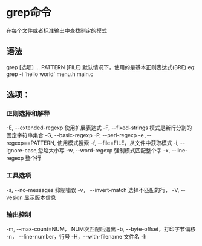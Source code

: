 # grep命令
在每个文件或者标准输出中查找制定的模式
## 语法
   grep [选项] ... PATTERN [FILE]
   默认情况下，使用的是基本正则表达式(BRE)
   eg:
   grep -i 'hello world' menu.h main.c

## 选项：
###  正则选择和解释
  -E, --extended-regexp 使用扩展表达式
  -F, --fixed-strings 模式是新行分割的固定字符串集合
  -G, --basic-regexp
  -P, --perl-regexp
  -e ,--regexp==PATTERN, 使用模式搜索
  -f, --file=FILE，从文件中获取模式
  -i, --ignore-case,忽略大小写
  -w, --word-regexp 强制模式匹配整个字
  -x, --line-regexp 整个行
### 工具选项
 -s, --no-messages 抑制错误
 -v， --invert-match 选择不匹配的行，
 -V, --vesion 显示版本信息

### 输出控制
 -m, --max-count=NUM， NUM次匹配后退出
 -b, --byte-offset，打印字节偏移
 -n， --line-number，行号
 -H，--with-filename 文件名
 -h
